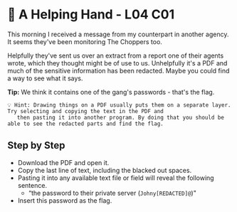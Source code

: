 # 👏 A Helping Hand - L04 C01

This morning I received a message from my counterpart in another agency. It seems they've been monitoring The Choppers too.

Helpfully they've sent us over an extract from a report one of their agents wrote, which they thought might be of use to us. Unhelpfully it's a PDF and much of the sensitive information has been redacted. Maybe you could find a way to see what it says.

**Tip:** We think it contains one of the gang's passwords - that's the flag.

```
💡 Hint: Drawing things on a PDF usually puts them on a separate layer. Try selecting and copying the text in the PDF and
   then pasting it into another program. By doing that you should be able to see the redacted parts and find the flag.
```

## Step by Step

- Download the PDF and open it.
- Copy the last line of text, including the blacked out spaces.
- Pasting it into any available text file or field will reveal the following sentence.
    - “the password to their private server (`Johny[REDACTED]@`)"
- Insert this password as the flag.

